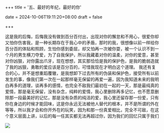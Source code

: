 +++
title = '五、最好的年纪，最好的你'

date = 2024-10-06T19:11:20+08:00
draft = false



+++

这是我的后悔，后悔我没有做到百分百付出，出现对你的懈怠和不用心，很爱你却又怕你伤害我，是一种长期存在于我心中的矛盾，那时的我，很想像以前一样给你百分百的体贴和照顾，生怕你感到委屈，却又怕再一次被你耍，被一个认识不到一个月的男生横刀夺爱，为了自我保护，所以我藏着对你的温柔，对你的爱意，甚至对你凶狠，对你露出爪牙，现在想想，其实那恰恰是我的保护色，是我的脆弱造就了我的凶狠，勇敢的爱应该是百分百的，可惜我现在才明白这个道理。
我还有复合的心，并不是想重蹈覆辙，是我想卸下过去所有的伪装和保护色，接受所有以前发生的事，像我们第一次在一起那样毫无保留的再爱一遍，因为我知道未来的我明白再多的道理，谈再多的感情，也完全不敌我们最初在一起的一天，那是最纯真的爱情，那是毫无保留，没有杂念，纯粹的爱情，我心里删除再多记忆，也不愿意删除那一段最美好的记忆，那是没有杂质的纯洁的爱，我心里还留存那一份爱，只有你在身边的时候才能回味，这是你永远无法被他人替代的根本，并不是所谓的外在等等，所以我才会和你开外在的玩笑，因为和那一份真爱相比，完全不可敌，在这个意义层面上讲，以后的每一任其实都无法再超过你，因为我们的回忆只属于我们

![](https://gitee.com/huangzejie/drawing-bed/raw/master/202410061919939.jpeg)

